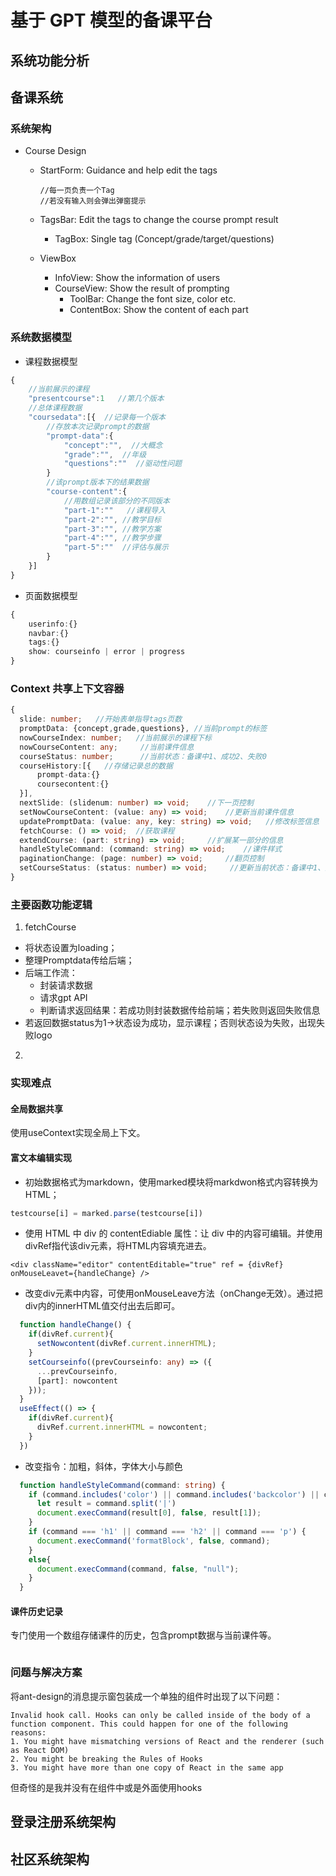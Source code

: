 # 基于 GPT 模型的备课平台

## 系统功能分析

## 备课系统

### 系统架构

- Course Design
  - StartForm: Guidance and help edit the tags
    ```tsx
    //每一页负责一个Tag
    //若没有输入则会弹出弹窗提示
    ```
  - TagsBar: Edit the tags to change the course prompt result
    
    - TagBox: Single tag (Concept/grade/target/questions)
    
  - ViewBox
    - InfoView: Show the information of users
    - CourseView: Show the result of prompting
      - ToolBar: Change the font size, color etc.
      - ContentBox: Show the content of each part

### 系统数据模型
- 课程数据模型
```ts
{
    //当前展示的课程
    "presentcourse":1   //第几个版本
    //总体课程数据
    "coursedata":[{  //记录每一个版本
        //存放本次记录prompt的数据
        "prompt-data":{
            "concept":"",  //大概念
            "grade":"",  //年级
            "questions":""  //驱动性问题
        }
        //该prompt版本下的结果数据
        "course-content":{
            //用数组记录该部分的不同版本
            "part-1":""   //课程导入
            "part-2":"", //教学目标
            "part-3":"", //教学方案
            "part-4":"", //教学步骤
            "part-5":""  //评估与展示
        }
    }]
}
```

- 页面数据模型
```ts
{
    userinfo:{}
    navbar:{}
    tags:{}
    show: courseinfo | error | progress
}
```

### Context 共享上下文容器
```ts
{
  slide: number;   //开始表单指导tags页数
  promptData: {concept,grade,questions}, //当前prompt的标签
  nowCourseIndex: number;	//当前展示的课程下标
  nowCourseContent: any;	 //当前课件信息 	
  courseStatus: number;		 //当前状态：备课中1、成功2、失败0
  courseHistory:[{   //存储记录总的数据
      prompt-data:{}
      coursecontent:{}         
  }],   
  nextSlide: (slidenum: number) => void;	//下一页控制
  setNowCourseContent: (value: any) => void;	//更新当前课件信息
  updatePromptData: (value: any, key: string) => void;	 //修改标签信息
  fetchCourse: () => void;	//获取课程  
  extendCourse: (part: string) => void;		//扩展某一部分的信息
  handleStyleCommand: (command: string) => void;	//课件样式
  paginationChange: (page: number) => void;		//翻页控制
  setCourseStatus: (status: number) => void;	 //更新当前状态：备课中1、成功2、失败0
}
```
### 主要函数功能逻辑
1. fetchCourse
  - 将状态设置为loading；
  - 整理Promptdata传给后端；
  - 后端工作流：
    - 封装请求数据
    - 请求gpt API
    - 判断请求返回结果：若成功则封装数据传给前端；若失败则返回失败信息
  - 若返回数据status为1->状态设为成功，显示课程；否则状态设为失败，出现失败logo

2. 
### 实现难点

#### 全局数据共享

使用useContext实现全局上下文。

#### 富文本编辑实现

- 初始数据格式为markdown，使用marked模块将markdwon格式内容转换为HTML；
```ts
testcourse[i] = marked.parse(testcourse[i])
```
- 使用 HTML 中 div 的 contentEdiable 属性：让 div 中的内容可编辑。并使用divRef指代该div元素，将HTML内容填充进去。
```react
<div className="editor" contentEditable="true" ref = {divRef} onMouseLeavet={handleChange} />
```
- 改变div元素中内容，可使用onMouseLeave方法（onChange无效）。通过把div内的innerHTML值交付出去后即可。
```ts
  function handleChange() {
    if(divRef.current){
      setNowcontent(divRef.current.innerHTML);
    }
    setCourseinfo((prevCourseinfo: any) => ({
      ...prevCourseinfo,
      [part]: nowcontent
    }));
  }
  useEffect(() => {
    if(divRef.current){
      divRef.current.innerHTML = nowcontent;
    }
  })
```
- 改变指令：加粗，斜体，字体大小与颜色
```ts
  function handleStyleCommand(command: string) {
    if (command.includes('color') || command.includes('backcolor') || command.includes('forecolor')) {
      let result = command.split('|')
      document.execCommand(result[0], false, result[1]);
    }
    if (command === 'h1' || command === 'h2' || command === 'p') {
      document.execCommand('formatBlock', false, command);
    }
    else{
      document.execCommand(command, false, "null");
    }
  }
```


#### 课件历史记录

专门使用一个数组存储课件的历史，包含prompt数据与当前课件等。

```ts

```



### 问题与解决方案

将ant-design的消息提示窗包装成一个单独的组件时出现了以下问题：

```
Invalid hook call. Hooks can only be called inside of the body of a function component. This could happen for one of the following reasons: 
1. You might have mismatching versions of React and the renderer (such as React DOM) 
2. You might be breaking the Rules of Hooks 
3. You might have more than one copy of React in the same app
```

但奇怪的是我并没有在组件中或是外面使用hooks



## 登录注册系统架构

## 社区系统架构
